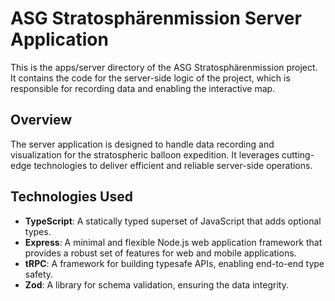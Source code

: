 # ASG Stratosphärenmission Server Application

This is the apps/server directory of the ASG Stratosphärenmission project. It contains the code for the server-side logic of the project, which is responsible for recording data and enabling the interactive map.

## Overview
The server application is designed to handle data recording and visualization for the stratospheric balloon expedition. It leverages cutting-edge technologies to deliver efficient and reliable server-side operations.

## Technologies Used
- **TypeScript**: A statically typed superset of JavaScript that adds optional types.
- **Express**: A minimal and flexible Node.js web application framework that provides a robust set of features for web and mobile applications.
- **tRPC**: A framework for building typesafe APIs, enabling end-to-end type safety.
- **Zod**: A library for schema validation, ensuring the data integrity.